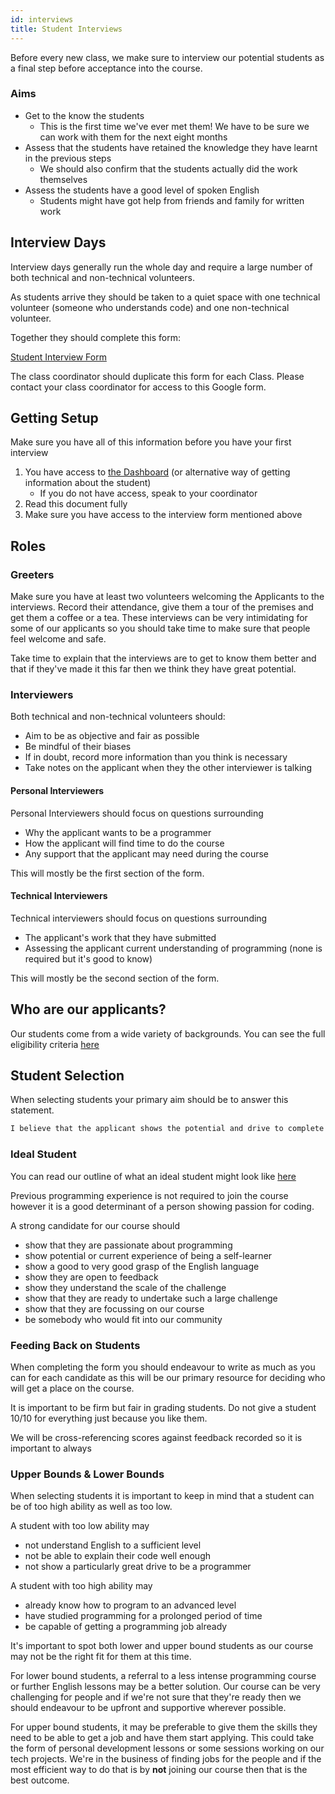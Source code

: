 ```yaml
---
id: interviews
title: Student Interviews
---
```


Before every new class, we make sure to interview our potential students as a final step before acceptance into the course.

### Aims

- Get to the know the students
  - This is the first time we've ever met them! We have to be sure we can work with them for the next eight months
- Assess that the students have retained the knowledge they have learnt in the previous steps
  - We should also confirm that the students actually did the work themselves
- Assess the students have a good level of spoken English
  - Students might have got help from friends and family for written work

## Interview Days

Interview days generally run the whole day and require a large number of both technical and non-technical volunteers.

As students arrive they should be taken to a quiet space with one technical volunteer (someone who understands code) and one non-technical volunteer.

Together they should complete this form:

[Student Interview Form](https://docs.google.com/forms/d/1Ps6CEPPr_50hBmmXBPKwogAGRwnGnJr7GccUekdHqjM/edit)

The class coordinator should duplicate this form for each Class. Please contact your class coordinator for access to this Google form.

## Getting Setup

Make sure you have all of this information before you have your first interview

1. You have access to [the Dashboard](https://dashboard.codeyourfuture.io) (or alternative way of getting information about the student)
   - If you do not have access, speak to your coordinator
2. Read this document fully
3. Make sure you have access to the interview form mentioned above

## Roles

### Greeters

Make sure you have at least two volunteers welcoming the Applicants to the interviews. Record their attendance, give them a tour of the premises and get them a coffee or a tea. These interviews can be very intimidating for some of our applicants so you should take time to make sure that people feel welcome and safe.

Take time to explain that the interviews are to get to know them better and that if they've made it this far then we think they have great potential.

### Interviewers

Both technical and non-technical volunteers should:

- Aim to be as objective and fair as possible
- Be mindful of their biases
- If in doubt, record more information than you think is necessary
- Take notes on the applicant when they the other interviewer is talking

#### Personal Interviewers

Personal Interviewers should focus on questions surrounding

- Why the applicant wants to be a programmer
- How the applicant will find time to do the course
- Any support that the applicant may need during the course

This will mostly be the first section of the form.

#### Technical Interviewers

Technical interviewers should focus on questions surrounding

- The applicant's work that they have submitted
- Assessing the applicant current understanding of programming (none is required but it's good to know)

This will mostly be the second section of the form.

## Who are our applicants?

Our students come from a wide variety of backgrounds. You can see the full eligibility criteria [here](/volunteers/course-eligibility)

## Student Selection

When selecting students your primary aim should be to answer this statement.

```txt
I believe that the applicant shows the potential and drive to complete the course and get the job as a developer.
```

### Ideal Student

You can read our outline of what an ideal student might look like [here](https://docs.codeyourfuture.io/volunteers/course-eligibility#our-ideal-student)

Previous programming experience is not required to join the course however it is a good determinant of a person showing passion for coding.

A strong candidate for our course should

- show that they are passionate about programming
- show potential or current experience of being a self-learner
- show a good to very good grasp of the English language
- show they are open to feedback
- show they understand the scale of the challenge
- show that they are ready to undertake such a large challenge
- show that they are focussing on our course
- be somebody who would fit into our community

### Feeding Back on Students

When completing the form you should endeavour to write as much as you can for each candidate as this will be our primary resource for deciding who will get a place on the course.

It is important to be firm but fair in grading students. Do not give a student 10/10 for everything just because you like them.

We will be cross-referencing scores against feedback recorded so it is important to always

### Upper Bounds & Lower Bounds

When selecting students it is important to keep in mind that a student can be of too high ability as well as too low.

A student with too low ability may

- not understand English to a sufficient level
- not be able to explain their code well enough
- not show a particularly great drive to be a programmer

A student with too high ability may

- already know how to program to an advanced level
- have studied programming for a prolonged period of time
- be capable of getting a programming job already

It's important to spot both lower and upper bound students as our course may not be the right fit for them at this time.

For lower bound students, a referral to a less intense programming course or further English lessons may be a better solution. Our course can be very challenging for people and if we're not sure that they're ready then we should endeavour to be upfront and supportive wherever possible.

For upper bound students, it may be preferable to give them the skills they need to be able to get a job and have them start applying. This could take the form of personal development lessons or some sessions working on our tech projects. We're in the business of finding jobs for the people and if the most efficient way to do that is by **not** joining our course then that is the best outcome.
